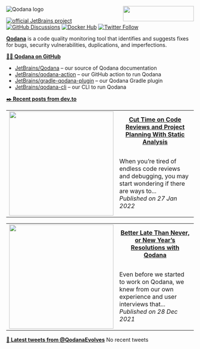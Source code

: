 ![Qodana logo](https://resources.jetbrains.com/storage/products/company/brand/logos/Qodana.png)
[<img src="https://api.producthunt.com/widgets/embed-image/v1/top-post-badge.svg?post_id=304841&theme=dark&period=daily" alt="" align="right" width="190" height="41">](https://www.producthunt.com/posts/jetbrains-qodana)

[![official JetBrains project](https://jb.gg/badges/official.svg)][jb:confluence-on-gh]
[![GitHub Discussions](https://img.shields.io/github/discussions/jetbrains/qodana)][jb:discussions]
[![Docker Hub](https://img.shields.io/docker/pulls/jetbrains/qodana.svg)][jb:docker]
[![Twitter Follow](https://img.shields.io/twitter/follow/QodanaEvolves?style=social&logo=twitter)][jb:twitter]

**[Qodana](https://jb.gg/qodana/try)** is a code quality monitoring tool that identifies and suggests fixes for bugs, security vulnerabilities, duplications, and imperfections.

**[👩‍💻 Qodana on GitHub](https://github.com/JetBrains?q=qodana&type=all&language=&sort=)**


- [JetBrains/Qodana](https://github.com/JetBrains/Qodana) – our source of Qodana documentation
- [JetBrains/qodana-action](https://github.com/jetbrains/qodana-action) – our GitHub action to run Qodana
- [JetBrains/gradle-qodana-plugin](https://github.com/JetBrains/gradle-qodana-plugin) – our Qodana Gradle plugin
- [JetBrains/qodana-cli](https://github.com/jetbrains/qodana-cli) – our CLI to run Qodana


[youtrack]: https://youtrack.jetbrains.com/issues/QD
[youtrack-new-issue]: https://youtrack.jetbrains.com/newIssue?project=QD&c=Platform%20GitHub%20Action
[jb:confluence-on-gh]: https://confluence.jetbrains.com/display/ALL/JetBrains+on+GitHub
[jb:discussions]: https://jb.gg/qodana-discussions
[jb:twitter]: https://twitter.com/QodanaEvolves
[jb:docker]: https://hub.docker.com/r/jetbrains/qodana
[jb:docs]: https://www.jetbrains.com/help/qodana/getting-started.html

**[✒️ Recent posts from dev.to](https://dev.to/qodana)**
<table>
  <tr>
    <td rowspan="2" width="280">
      <img src="" alt="" width="280">
    </td>
    <th>
      <a href="https://dev.to/qodana/cut-time-on-code-reviews-and-project-planning-with-static-analysis-2lao">Cut Time on Code Reviews and Project Planning With Static Analysis</a>
    </th>
  </tr>
  <tr>
    <td>
      When you’re tired of endless code reviews and debugging, you may start wondering if there are ways to...
      <br>
      <i>Published on 27 Jan 2022</i>
    </td>
  </tr>
</table>
<table>
  <tr>
    <td rowspan="2" width="280">
      <img src="https://res.cloudinary.com/practicaldev/image/fetch/s--0WpKS2G7--/c_imagga_scale,f_auto,fl_progressive,h_420,q_auto,w_1000/https://blog.jetbrains.com/wp-content/uploads/2021/12/qd-blog_15.png" alt="" width="280">
    </td>
    <th>
      <a href="https://dev.to/qodana/better-late-than-never-or-new-years-resolutions-with-qodana-i4h">Better Late Than Never, or New Year’s Resolutions with Qodana</a>
    </th>
  </tr>
  <tr>
    <td>
      Even before we started to work on Qodana, we knew from our own experience and user interviews that...
      <br>
      <i>Published on 28 Dec 2021</i>
    </td>
  </tr>
</table>


**[🐤 Latest tweets from @QodanaEvolves](https://twitter.com/QodanaEvolves)**
No recent tweets

